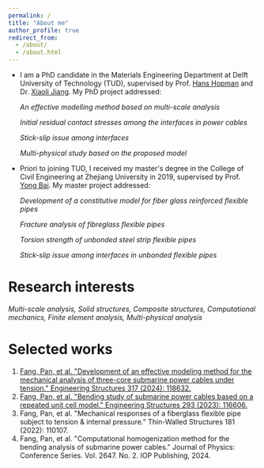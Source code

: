 ```yaml
---
permalink: /
title: "About me"
author_profile: true
redirect_from: 
  - /about/
  - /about.html
---
```


* I am a PhD candidate in the Materials Engineering Department at Delft University of Technology (TUD), supervised by Prof. [Hans Hopman](https://www.tudelft.nl/staff/j.j.hopman/?cHash=2bb7c806023d588d9fe61e6db2281977) and Dr. [Xiaoli Jiang](https://www.tudelft.nl/staff/x.jiang/). My PhD project addressed:

  *An effective modelling method based on multi-scale analysis*

  *Initial residual contact stresses among the interfaces in power cables*

  *Stick-slip issue among interfaces*

  *Multi-physical study based on the proposed model*

* Priori to joining TUD, I received my master's degree in the College of Civil Engineering at Zhejiang University in 2019, supervised by Prof. [Yong Bai](https://person.zju.edu.cn/en/0010294). My master project addressed:

  *Development of a constitutive model for fiber glass reinforced flexible pipes*

  *Fracture analysis of fibreglass flexible pipes*

  *Torsion strength of unbonded steel strip flexible pipes*

  *Stick-slip issue among interfaces in unbonded flexible pipes*



Research interests
======

*Multi-scale analysis, Solid structures, Composite structures, Computational mechanics, Finite element analysis, Multi-physical analysis*


Selected works
======

1. [Fang, Pan, et al. "Development of an effective modeling method for the mechanical analysis of three-core submarine power cables under tension." Engineering Structures 317 (2024): 118632.](https://github.com/Pan-Fang/Pan-Fang.github.io/blob/master/assets/Development%20of%20an%20effective%20modeling%20method%20for%20the%20mechanical%20analysis%20of%20three-core%20submarine%20power%20cables%20under%20tension.pdf)
2. [Fang, Pan, et al. "Bending study of submarine power cables based on a repeated unit cell model." Engineering Structures 293 (2023): 116606.](https://github.com/Pan-Fang/Pan-Fang.github.io/blob/master/assets/Fang%20et%20al.%20-%202023%20-%20Bending%20study%20of%20submarine%20power%20cables%20based%20on%20a%20repeated%20unit%20cell%20model.pdf)
3. Fang, Pan, et al. "Mechanical responses of a fiberglass flexible pipe subject to tension & internal pressure." Thin-Walled Structures 181 (2022): 110107.
4. Fang, Pan, et al. "Computational homogenization method for the bending analysis of submarine power cables." Journal of Physics: Conference Series. Vol. 2647. No. 2. IOP Publishing, 2024.


